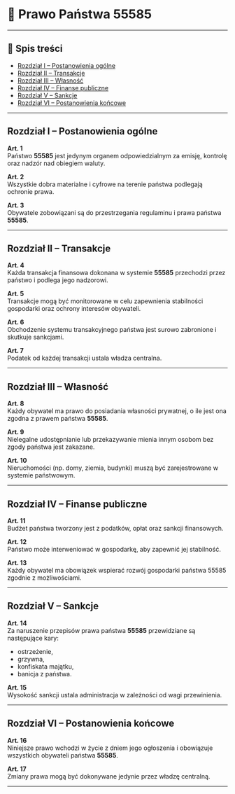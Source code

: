 # 📜 Prawo Państwa 55585

---

## 📑 Spis treści
- [Rozdział I – Postanowienia ogólne](#rozdział-i--postanowienia-ogólne)
- [Rozdział II – Transakcje](#rozdział-ii--transakcje)
- [Rozdział III – Własność](#rozdział-iii--własność)
- [Rozdział IV – Finanse publiczne](#rozdział-iv--finanse-publiczne)
- [Rozdział V – Sankcje](#rozdział-v--sankcje)
- [Rozdział VI – Postanowienia końcowe](#rozdział-vi--postanowienia-końcowe)

---

## Rozdział I – Postanowienia ogólne
**Art. 1**  
Państwo **55585** jest jedynym organem odpowiedzialnym za emisję, kontrolę oraz nadzór nad obiegiem waluty.  

**Art. 2**  
Wszystkie dobra materialne i cyfrowe na terenie państwa podlegają ochronie prawa.  

**Art. 3**  
Obywatele zobowiązani są do przestrzegania regulaminu i prawa państwa **55585**.  

---

## Rozdział II – Transakcje
**Art. 4**  
Każda transakcja finansowa dokonana w systemie **55585** przechodzi przez państwo i podlega jego nadzorowi.  

**Art. 5**  
Transakcje mogą być monitorowane w celu zapewnienia stabilności gospodarki oraz ochrony interesów obywateli.  

**Art. 6**  
Obchodzenie systemu transakcyjnego państwa jest surowo zabronione i skutkuje sankcjami.  

**Art. 7**  
Podatek od każdej transakcji ustala władza centralna.  

---

## Rozdział III – Własność
**Art. 8**  
Każdy obywatel ma prawo do posiadania własności prywatnej, o ile jest ona zgodna z prawem państwa **55585**.  

**Art. 9**  
Nielegalne udostępnianie lub przekazywanie mienia innym osobom bez zgody państwa jest zakazane.  

**Art. 10**  
Nieruchomości (np. domy, ziemia, budynki) muszą być zarejestrowane w systemie państwowym.  

---

## Rozdział IV – Finanse publiczne
**Art. 11**  
Budżet państwa tworzony jest z podatków, opłat oraz sankcji finansowych.  

**Art. 12**  
Państwo może interweniować w gospodarkę, aby zapewnić jej stabilność.  

**Art. 13**  
Każdy obywatel ma obowiązek wspierać rozwój gospodarki państwa 55585 zgodnie z możliwościami.  

---

## Rozdział V – Sankcje
**Art. 14**  
Za naruszenie przepisów prawa państwa **55585** przewidziane są następujące kary:  
- ostrzeżenie,  
- grzywna,  
- konfiskata majątku,  
- banicja z państwa.  

**Art. 15**  
Wysokość sankcji ustala administracja w zależności od wagi przewinienia.  

---

## Rozdział VI – Postanowienia końcowe
**Art. 16**  
Niniejsze prawo wchodzi w życie z dniem jego ogłoszenia i obowiązuje wszystkich obywateli państwa **55585**.  

**Art. 17**  
Zmiany prawa mogą być dokonywane jedynie przez władzę centralną.  

---
